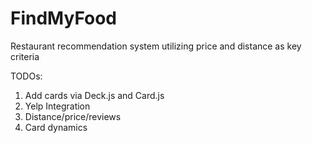# FindMyFood

Restaurant recommendation system utilizing price and distance as key criteria

TODOs:
1. Add cards via Deck.js and Card.js
2. Yelp Integration
3. Distance/price/reviews
4. Card dynamics

